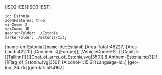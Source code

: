 ﻿---
location: [59.4167,24.75]
type: Country
tags:
- geo/Country

SpocWebEntityId: 26885
isDeleted: false
confidential: public

---
[ISO2::EE]
[ISO3::EST]
```leaflet
id: Estonia
zoomFeatures: true 
minZoom: 2 
maxZoom: 18
geojsonFolder: ./Estonia
markerFolder: ./Estonia/City
```

[name-en::Estonia]
[name-de::Estland]
[Area-Total::45227]
[Area-Land::42270]
[Continent::[[Europe]]]
[VehicleCode::EST]
[Capital::[[Tallinn]]]
![[Coat_of_arms_of_Estonia.svg|350]]
![[Anthem-Estonia.mp3]]
![[Flag_of_Estonia.svg|350]]
[Alcohol-l::15.6]
[Language-Id::]
[geo-lon::24.75]
[geo-lat::59.4167]

